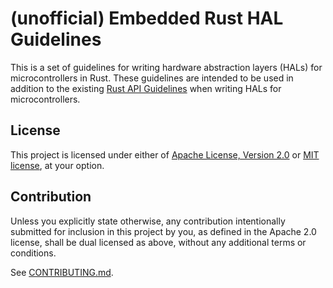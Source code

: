 # (unofficial) Embedded Rust HAL Guidelines

This is a set of guidelines for writing hardware abstraction layers (HALs) for
microcontrollers in Rust. These guidelines are intended to be used in addition
to the existing [Rust API Guidelines] when writing HALs for microcontrollers.

[Rust API Guidelines]: https://rust-lang.github.io/api-guidelines/

## License

This project is licensed under either of [Apache License, Version
2.0](LICENSE-APACHE) or [MIT license](LICENSE-MIT), at your option.

## Contribution

Unless you explicitly state otherwise, any contribution intentionally submitted
for inclusion in this project by you, as defined in the Apache 2.0 license,
shall be dual licensed as above, without any additional terms or conditions.

See [CONTRIBUTING.md](CONTRIBUTING.md).

